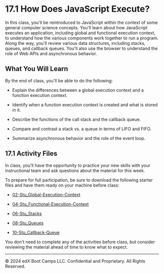 # 17.1 How Does JavaScript Execute?
In this class, you'll be reintroduced to JavaScript within the context of some general computer science concepts. You'll learn about how JavaScript executes an application, including global and functional execution context, to understand how the various components work together to run a program. Along the way, you'll review various data structures, including stacks, queues, and callback queues. You'll also use the browser to understand the role of Web APIs and asynchronous behavior.

## What You Will Learn
By the end of class, you'll be able to do the following:

* Explain the differences between a global execution context and a function execution context.

* Identify when a function execution context is created and what is stored in it.

* Describe the functions of the call stack and the callback queue.

* Compare and contrast a stack vs. a queue in terms of LIFO and FIFO.

* Summarize asynchronous behavior and the role of the event loop.

## 17.1 Activity Files
In class, you'll have the opportunity to practice your new skills with your instructional team and ask questions about the material for this week.

To prepare for full participation, be sure to download the following starter files and have them ready on your machine before class:

* [02-Stu_Global-Execution-Context](https://static.fullstack-bootcamp.com/lesson-files/17-CS/02-Stu_Global-Execution-Context.zip)

* [04-Stu_Functional-Execution-Context](https://static.fullstack-bootcamp.com/lesson-files/17-CS/04-Stu_Functional-Execution-Context.zip)

* [06-Stu_Stacks](https://static.fullstack-bootcamp.com/lesson-files/17-CS/06-Stu_Stacks.zip)

* [08-Stu_Queues](https://static.fullstack-bootcamp.com/lesson-files/17-CS/08-Stu_Queues.zip)

* [10-Stu_Callback-Queue](https://static.fullstack-bootcamp.com/lesson-files/17-CS/10-Stu_Callback-Queue.zip)

You don't need to complete any of the activities before class, but consider reviewing the material ahead of time to know what to expect.

---
© 2024 edX Boot Camps LLC. Confidential and Proprietary. All Rights Reserved.